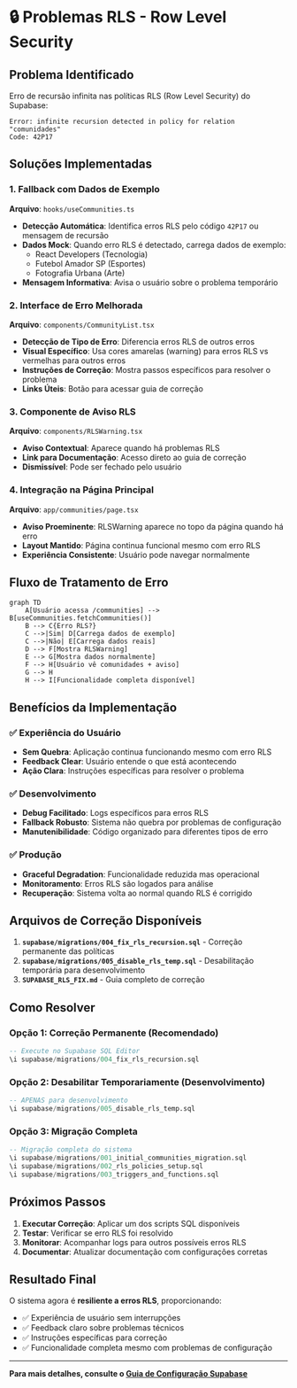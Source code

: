 # 🔒 Problemas RLS - Row Level Security

## Problema Identificado
Erro de recursão infinita nas políticas RLS (Row Level Security) do Supabase:
```
Error: infinite recursion detected in policy for relation "comunidades"
Code: 42P17
```

## Soluções Implementadas

### 1. Fallback com Dados de Exemplo
**Arquivo**: `hooks/useCommunities.ts`

- **Detecção Automática**: Identifica erros RLS pelo código `42P17` ou mensagem de recursão
- **Dados Mock**: Quando erro RLS é detectado, carrega dados de exemplo:
  - React Developers (Tecnologia)
  - Futebol Amador SP (Esportes) 
  - Fotografia Urbana (Arte)
- **Mensagem Informativa**: Avisa o usuário sobre o problema temporário

### 2. Interface de Erro Melhorada
**Arquivo**: `components/CommunityList.tsx`

- **Detecção de Tipo de Erro**: Diferencia erros RLS de outros erros
- **Visual Específico**: Usa cores amarelas (warning) para erros RLS vs vermelhas para outros erros
- **Instruções de Correção**: Mostra passos específicos para resolver o problema
- **Links Úteis**: Botão para acessar guia de correção

### 3. Componente de Aviso RLS
**Arquivo**: `components/RLSWarning.tsx`

- **Aviso Contextual**: Aparece quando há problemas RLS
- **Link para Documentação**: Acesso direto ao guia de correção
- **Dismissível**: Pode ser fechado pelo usuário

### 4. Integração na Página Principal
**Arquivo**: `app/communities/page.tsx`

- **Aviso Proeminente**: RLSWarning aparece no topo da página quando há erro
- **Layout Mantido**: Página continua funcional mesmo com erro RLS
- **Experiência Consistente**: Usuário pode navegar normalmente

## Fluxo de Tratamento de Erro

```mermaid
graph TD
    A[Usuário acessa /communities] --> B[useCommunities.fetchCommunities()]
    B --> C{Erro RLS?}
    C -->|Sim| D[Carrega dados de exemplo]
    C -->|Não| E[Carrega dados reais]
    D --> F[Mostra RLSWarning]
    E --> G[Mostra dados normalmente]
    F --> H[Usuário vê comunidades + aviso]
    G --> H
    H --> I[Funcionalidade completa disponível]
```

## Benefícios da Implementação

### ✅ Experiência do Usuário
- **Sem Quebra**: Aplicação continua funcionando mesmo com erro RLS
- **Feedback Clear**: Usuário entende o que está acontecendo
- **Ação Clara**: Instruções específicas para resolver o problema

### ✅ Desenvolvimento
- **Debug Facilitado**: Logs específicos para erros RLS
- **Fallback Robusto**: Sistema não quebra por problemas de configuração
- **Manutenibilidade**: Código organizado para diferentes tipos de erro

### ✅ Produção
- **Graceful Degradation**: Funcionalidade reduzida mas operacional
- **Monitoramento**: Erros RLS são logados para análise
- **Recuperação**: Sistema volta ao normal quando RLS é corrigido

## Arquivos de Correção Disponíveis

1. **`supabase/migrations/004_fix_rls_recursion.sql`** - Correção permanente das políticas
2. **`supabase/migrations/005_disable_rls_temp.sql`** - Desabilitação temporária para desenvolvimento
3. **`SUPABASE_RLS_FIX.md`** - Guia completo de correção

## Como Resolver

### Opção 1: Correção Permanente (Recomendado)
```sql
-- Execute no Supabase SQL Editor
\i supabase/migrations/004_fix_rls_recursion.sql
```

### Opção 2: Desabilitar Temporariamente (Desenvolvimento)
```sql
-- APENAS para desenvolvimento
\i supabase/migrations/005_disable_rls_temp.sql
```

### Opção 3: Migração Completa
```sql
-- Migração completa do sistema
\i supabase/migrations/001_initial_communities_migration.sql
\i supabase/migrations/002_rls_policies_setup.sql
\i supabase/migrations/003_triggers_and_functions.sql
```

## Próximos Passos

1. **Executar Correção**: Aplicar um dos scripts SQL disponíveis
2. **Testar**: Verificar se erro RLS foi resolvido
3. **Monitorar**: Acompanhar logs para outros possíveis erros RLS
4. **Documentar**: Atualizar documentação com configurações corretas

## Resultado Final

O sistema agora é **resiliente a erros RLS**, proporcionando:
- ✅ Experiência de usuário sem interrupções
- ✅ Feedback claro sobre problemas técnicos  
- ✅ Instruções específicas para correção
- ✅ Funcionalidade completa mesmo com problemas de configuração

---

**Para mais detalhes, consulte o [Guia de Configuração Supabase](../setup/SUPABASE_SETUP.md)**